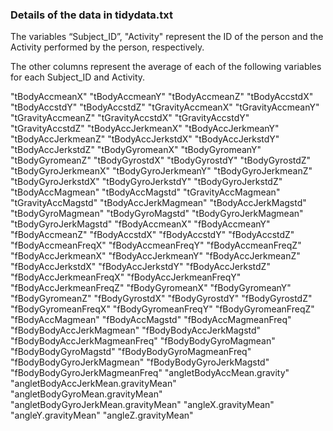 ### Details of the data in tidydata.txt

The variables “Subject_ID”, "Activity" represent the ID of the person and the Activity performed by the person, respectively.

The other columns represent the average of each of the following variables for each Subject_ID and Activity.

"tBodyAccmeanX" "tBodyAccmeanY" "tBodyAccmeanZ" "tBodyAccstdX" "tBodyAccstdY" "tBodyAccstdZ" "tGravityAccmeanX" "tGravityAccmeanY" "tGravityAccmeanZ" "tGravityAccstdX" "tGravityAccstdY" "tGravityAccstdZ" "tBodyAccJerkmeanX" "tBodyAccJerkmeanY" "tBodyAccJerkmeanZ" "tBodyAccJerkstdX" "tBodyAccJerkstdY" "tBodyAccJerkstdZ" "tBodyGyromeanX" "tBodyGyromeanY" "tBodyGyromeanZ" "tBodyGyrostdX" "tBodyGyrostdY" "tBodyGyrostdZ" "tBodyGyroJerkmeanX" "tBodyGyroJerkmeanY" "tBodyGyroJerkmeanZ" "tBodyGyroJerkstdX" "tBodyGyroJerkstdY" "tBodyGyroJerkstdZ" "tBodyAccMagmean" "tBodyAccMagstd" "tGravityAccMagmean" "tGravityAccMagstd" "tBodyAccJerkMagmean" "tBodyAccJerkMagstd" "tBodyGyroMagmean" "tBodyGyroMagstd" "tBodyGyroJerkMagmean" "tBodyGyroJerkMagstd" "fBodyAccmeanX" "fBodyAccmeanY" "fBodyAccmeanZ" "fBodyAccstdX" "fBodyAccstdY" "fBodyAccstdZ" "fBodyAccmeanFreqX" "fBodyAccmeanFreqY" "fBodyAccmeanFreqZ" "fBodyAccJerkmeanX" "fBodyAccJerkmeanY" "fBodyAccJerkmeanZ" "fBodyAccJerkstdX" "fBodyAccJerkstdY" "fBodyAccJerkstdZ" "fBodyAccJerkmeanFreqX" "fBodyAccJerkmeanFreqY" "fBodyAccJerkmeanFreqZ" "fBodyGyromeanX" "fBodyGyromeanY" "fBodyGyromeanZ" "fBodyGyrostdX" "fBodyGyrostdY" "fBodyGyrostdZ" "fBodyGyromeanFreqX" "fBodyGyromeanFreqY" "fBodyGyromeanFreqZ" "fBodyAccMagmean" "fBodyAccMagstd" "fBodyAccMagmeanFreq" "fBodyBodyAccJerkMagmean" "fBodyBodyAccJerkMagstd" "fBodyBodyAccJerkMagmeanFreq" "fBodyBodyGyroMagmean" "fBodyBodyGyroMagstd" "fBodyBodyGyroMagmeanFreq" "fBodyBodyGyroJerkMagmean" "fBodyBodyGyroJerkMagstd" "fBodyBodyGyroJerkMagmeanFreq" "angletBodyAccMean.gravity" "angletBodyAccJerkMean.gravityMean" "angletBodyGyroMean.gravityMean" "angletBodyGyroJerkMean.gravityMean" "angleX.gravityMean" "angleY.gravityMean" "angleZ.gravityMean"
